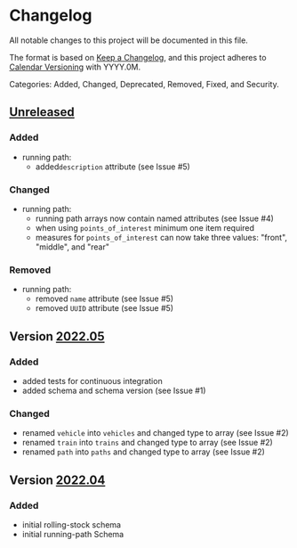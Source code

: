 # Changelog
All notable changes to this project will be documented in this file.

The format is based on [Keep a Changelog](https://keepachangelog.com/en/1.0.0/),
and this project adheres to [Calendar Versioning](https://calver.org) with YYYY.0M.

Categories: Added, Changed, Deprecated, Removed, Fixed, and Security.

## [Unreleased]

### Added
* running path:
  * added`description` attribute (see Issue #5)

### Changed
* running path:
  * running path arrays now contain named attributes (see Issue #4)
  * when using `points_of_interest` minimum one item required
  * measures for `points_of_interest` can now take three values: "front", "middle", and "rear"

### Removed
* running path:
  * removed `name` attribute (see Issue #5)
  * removed `UUID` attribute (see Issue #5)

## Version [2022.05]

### Added
  * added tests for continuous integration
  * added schema and schema version (see Issue #1)

### Changed
  * renamed `vehicle` into `vehicles` and changed type to array (see Issue #2)
  * renamed `train` into `trains` and changed type to array (see Issue #2)
  * renamed `path` into `paths` and changed type to array (see Issue #2)


## Version [2022.04]

### Added

  * initial rolling-stock schema
  * initial running-path Schema


[Unreleased]: https://github.com/railtoolkit/schema/compare/2022.05...main
[2022.05]: https://github.com/railtoolkit/schema/compare/2022.04...2022.05
[2022.04]: https://github.com/railtoolkit/schema/releases/tag/2022.04